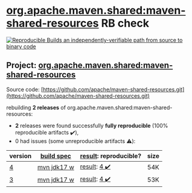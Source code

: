 [org.apache.maven.shared:maven-shared-resources](https://search.maven.org/artifact/org.apache.maven.shared/maven-shared-resources/) RB check
=======

[![Reproducible Builds](https://reproducible-builds.org/images/logos/rb.svg) an independently-verifiable path from source to binary code](https://reproducible-builds.org/)

## Project: [org.apache.maven.shared:maven-shared-resources](https://search.maven.org/artifact/org.apache.maven.shared/maven-shared-resources/)

Source code: [https://github.com/apache/maven-shared-resources.git](https://github.com/apache/maven-shared-resources.git)

rebuilding **2 releases** of org.apache.maven.shared:maven-shared-resources:
- **2** releases were found successfully **fully reproducible** (100% reproducible artifacts :heavy_check_mark:),
- 0 had issues (some unreproducible artifacts :warning:):

| version | [build spec](/BUILDSPEC.md) | [result](https://reproducible-builds.org/docs/jvm/): reproducible? | size |
| -- | --------- | ------ | -- |
| [4](https://search.maven.org/artifact/org.apache.maven.shared/maven-shared-resources/4/pom) | [mvn jdk17 w](maven-shared-resources-4.buildspec) | [result](maven-shared-resources-4.buildinfo): [4 :heavy_check_mark: ](maven-shared-resources-4.buildcompare) | 54K |
| [3](https://search.maven.org/artifact/org.apache.maven.shared/maven-shared-resources/3/pom) | [mvn jdk17 w](maven-shared-resources-3.buildspec) | [result](maven-shared-resources-3.buildinfo): [4 :heavy_check_mark: ](maven-shared-resources-3.buildcompare) | 53K |
